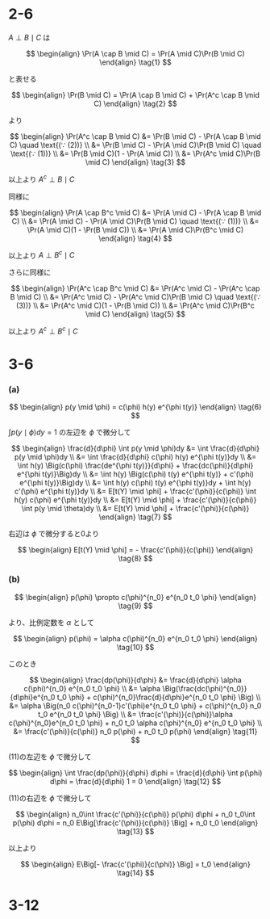 # 2-6

$A \perp B \mid C$ は

$$
\begin{align}
\Pr(A \cap B \mid C) = \Pr(A \mid C)\Pr(B \mid C)
\end{align} \tag{1}
$$

と表せる

$$
\begin{align}
\Pr(B \mid C) = \Pr(A \cap B \mid C) + \Pr(A^c \cap B \mid C)
\end{align} \tag{2}
$$

より

$$
\begin{align}
\Pr(A^c \cap B \mid C) &= \Pr(B \mid C) - \Pr(A \cap B \mid C) \quad \text{(∵ (2))} \\
&= \Pr(B \mid C) - \Pr(A \mid C)\Pr(B \mid C) \quad \text{(∵ (1))} \\
&= \Pr(B \mid C)(1 - \Pr(A \mid C)) \\
&= \Pr(A^c \mid C)\Pr(B \mid C)
\end{align} \tag{3}
$$

以上より $A^c \perp B \mid C$

同様に

$$
\begin{align}
\Pr(A \cap B^c \mid C) &= \Pr(A \mid C) - \Pr(A \cap B \mid C) \\
&= \Pr(A \mid C) - \Pr(A \mid C)\Pr(B \mid C) \quad \text{(∵ (1))} \\
&= \Pr(A \mid C)(1 - \Pr(B \mid C)) \\
&= \Pr(A \mid C)\Pr(B^c \mid C)
\end{align} \tag{4}
$$

以上より $A \perp B^c \mid C$

さらに同様に

$$
\begin{align}
\Pr(A^c \cap B^c \mid C) &= \Pr(A^c \mid C) - \Pr(A^c \cap B \mid C) \\
&= \Pr(A^c \mid C) - \Pr(A^c \mid C)\Pr(B \mid C) \quad \text{(∵ (3))} \\
&= \Pr(A^c \mid C)(1 - \Pr(B \mid C)) \\
&= \Pr(A^c \mid C)\Pr(B^c \mid C)
\end{align} \tag{5}
$$

以上より $A^c \perp B^c \mid C$

# 3-6

### (a)

$$
\begin{align}
p(y \mid \phi) = c(\phi) h(y) e^{\phi t(y)}
\end{align} \tag{6}
$$

$\int p(y \mid \phi)dy = 1$ の左辺を $\phi$ で微分して

$$
\begin{align}
\frac{d}{d\phi} \int p(y \mid \phi)dy &= \int \frac{d}{d\phi} p(y \mid \phi)dy \\
&= \int \frac{d}{d\phi} c(\phi) h(y) e^{\phi t(y)}dy \\
&= \int h(y) \Big(c(\phi) \frac{de^{\phi t(y)}}{d\phi} + \frac{dc(\phi)}{d\phi} e^{\phi t(y)}\Big)dy \\
&= \int h(y) \Big(c(\phi) t(y) e^{\phi t(y)} + c'(\phi) e^{\phi t(y)}\Big)dy \\
&= \int h(y) c(\phi) t(y) e^{\phi t(y)}dy + \int h(y) c'(\phi) e^{\phi t(y)}dy \\
&= E[t(Y) \mid \phi] + \frac{c'(\phi)}{c(\phi)} \int h(y) c(\phi) e^{\phi t(y)}dy \\
&= E[t(Y) \mid \phi] + \frac{c'(\phi)}{c(\phi)} \int p(y \mid \theta)dy \\
&= E[t(Y) \mid \phi] + \frac{c'(\phi)}{c(\phi)}
\end{align} \tag{7}
$$

右辺は $\phi$ で微分すると0より

$$
\begin{align}
E[t(Y) \mid \phi] = - \frac{c'(\phi)}{c(\phi)}
\end{align} \tag{8}
$$

### (b)

$$
\begin{align}
p(\phi) \propto c(\phi)^{n_0} e^{n_0 t_0 \phi}
\end{align} \tag{9}
$$

より、比例定数を $\alpha$ として

$$
\begin{align}
p(\phi) = \alpha c(\phi)^{n_0} e^{n_0 t_0 \phi}
\end{align} \tag{10}
$$

このとき

$$
\begin{align}
\frac{dp(\phi)}{d\phi} &= \frac{d}{d\phi} \alpha c(\phi)^{n_0} e^{n_0 t_0 \phi} \\
&= \alpha \Big(\frac{dc(\phi)^{n_0}}{d\phi}e^{n_0 t_0 \phi} + c(\phi)^{n_0}\frac{d}{d\phi}e^{n_0 t_0 \phi} \Big) \\
&= \alpha \Big(n_0 c(\phi)^{n_0-1}c'(\phi)e^{n_0 t_0 \phi} + c(\phi)^{n_0} n_0 t_0 e^{n_0 t_0 \phi} \Big) \\
&= \frac{c'(\phi)}{c(\phi)}\alpha c(\phi)^{n_0}e^{n_0 t_0 \phi} + n_0 t_0 \alpha c(\phi)^{n_0} e^{n_0 t_0 \phi} \\
&= \frac{c'(\phi)}{c(\phi)} n_0 p(\phi) + n_0 t_0 p(\phi)
\end{align} \tag{11}
$$

(11)の左辺を $\phi$ で微分して

$$
\begin{align}
\int \frac{dp(\phi)}{d\phi} d\phi = \frac{d}{d\phi} \int p(\phi) d\phi
= \frac{d}{d\phi} 1 = 0
\end{align} \tag{12}
$$

(11)の右辺を $\phi$ で微分して

$$
\begin{align}
n_0\int \frac{c'(\phi)}{c(\phi)} p(\phi) d\phi + n_0 t_0\int p(\phi) d\phi
= n_0 E\Big[\frac{c'(\phi)}{c(\phi)} \Big] + n_0 t_0
\end{align} \tag{13}
$$

以上より

$$
\begin{align}
E\Big[- \frac{c'(\phi)}{c(\phi)} \Big] = t_0
\end{align} \tag{14}
$$

# 3-12
